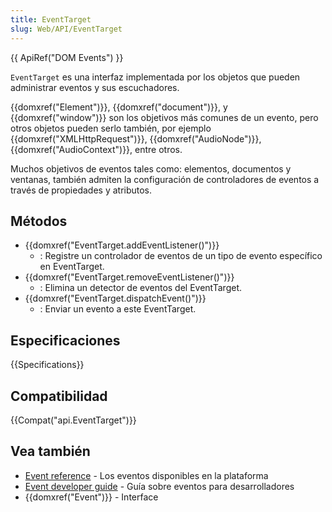 ```yaml
---
title: EventTarget
slug: Web/API/EventTarget
---
```


{{ ApiRef("DOM Events") }}

`EventTarget` es una interfaz implementada por los objetos que pueden administrar eventos y sus escuchadores.

{{domxref("Element")}}, {{domxref("document")}}, y {{domxref("window")}} son los objetivos más comunes de un evento, pero otros objetos pueden serlo también, por ejemplo {{domxref("XMLHttpRequest")}}, {{domxref("AudioNode")}}, {{domxref("AudioContext")}}, entre otros.

Muchos objetivos de eventos tales como: elementos, documentos y ventanas, también admiten la configuración de controladores de eventos a través de propiedades y atributos.

## Métodos

- {{domxref("EventTarget.addEventListener()")}}
  - : Registre un controlador de eventos de un tipo de evento específico en EventTarget.
- {{domxref("EventTarget.removeEventListener()")}}
  - : Elimina un detector de eventos del EventTarget.
- {{domxref("EventTarget.dispatchEvent()")}}
  - : Enviar un evento a este EventTarget.

## Especificaciones

{{Specifications}}

## Compatibilidad

{{Compat("api.EventTarget")}}

## Vea también

- [Event reference](/es/docs/Web/Reference/Events) - Los eventos disponibles en la plataforma
- [Event developer guide](/es/docs/Web/Guide/DOM/Events) - Guía sobre eventos para desarrolladores
- {{domxref("Event")}} - Interface
